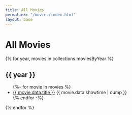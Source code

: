 ```yaml
---
title: All Movies
permalink: "/movies/index.html"
layout: base
---
```



# All Movies

{% for year, movies in collections.moviesByYear %}
## {{ year }}
<ul class="all-movies movie-list">
{%- for movie in movies %}
<li><a href="{{movie.url}}">{{ movie.data.title }}</a> {{ movie.data.showtime | dump }}</li>
{% endfor -%}
</ul><!-- .all-movies movie-list -->
{% endfor %}
